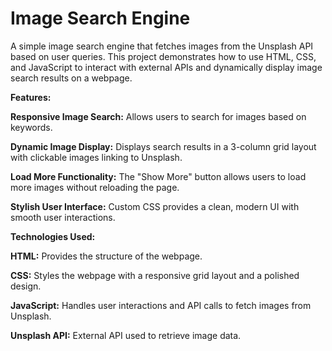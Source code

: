 # Image Search Engine
A simple image search engine that fetches images from the Unsplash API based on user queries. This project demonstrates how to use HTML, CSS, and JavaScript to interact with external APIs and dynamically display image search results on a webpage.

**Features:**

**Responsive Image Search:** Allows users to search for images based on keywords.

**Dynamic Image Display:** Displays search results in a 3-column grid layout with clickable images linking to Unsplash.

**Load More Functionality:** The "Show More" button allows users to load more images without reloading the page.

**Stylish User Interface:** Custom CSS provides a clean, modern UI with smooth user interactions.


**Technologies Used:**

**HTML:** Provides the structure of the webpage.

**CSS:** Styles the webpage with a responsive grid layout and a polished design.

**JavaScript:** Handles user interactions and API calls to fetch images from Unsplash.

**Unsplash API:** External API used to retrieve image data.

